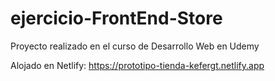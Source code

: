 # ejercicio-FrontEnd-Store
Proyecto realizado en el curso de Desarrollo Web en Udemy

Alojado en Netlify: https://prototipo-tienda-kefergt.netlify.app


